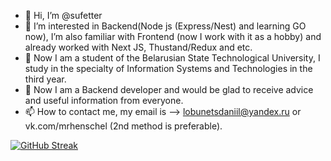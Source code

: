- 👋 Hi, I’m @sufetter
- 👀 I’m interested in Backend(Node js (Express/Nest) and learning GO now),
  I’m also familiar with Frontend (now I work with it as a hobby) and already worked with Next JS, Thustand/Redux and etc.
- 🌱 Now I am a student of the Belarusian State Technological University, I study in the specialty of Information Systems and Technologies in the third year.
- 💞️ Now I am a Backend developer and would be glad to receive advice and useful information from everyone.
- 📫 How to contact me, my email is --> lobunetsdaniil@yandex.ru or vk.com/mrhenschel (2nd method is preferable).

[![GitHub Streak](https://streak-stats.demolab.com/?user=sufetter)](https://git.io/streak-stats)
